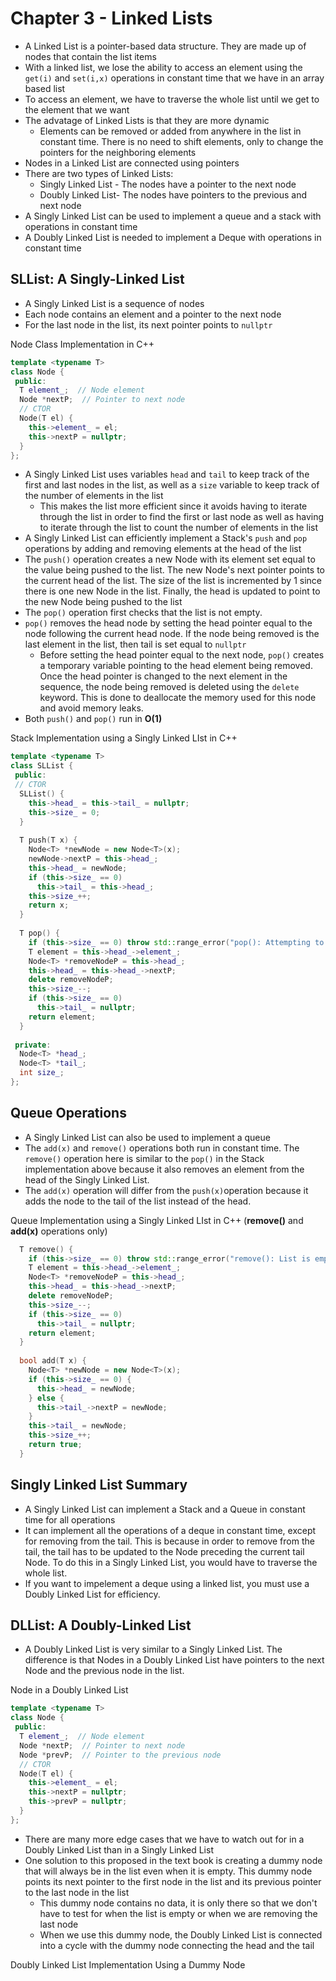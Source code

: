 # Chapter 3 - Linked Lists

* A Linked List is a pointer-based data structure. They are made up of nodes that contain the list items
* With a linked list, we lose the ability to access an element using the ```get(i)``` and ```set(i,x)``` operations in constant time that we have in an array based list
* To access an element, we have to traverse the whole list until we get to the element that we want
* The advatage of Linked Lists is that they are more dynamic
  * Elements can be removed or added from anywhere in the list in constant time. There is no need to shift elements, only to change the pointers for the neighboring elements
* Nodes in a Linked List are connected using pointers
* There are two types of Linked Lists:
  * Singly Linked List - The nodes have a pointer to the next node
  * Doubly Linked List- The nodes have pointers to the previous and next node
* A Singly Linked List can be used to implement a queue and a stack with operations in constant time
* A Doubly Linked List is needed to implement a Deque with operations in constant time

## SLList: A Singly-Linked List
* A Singly Linked List is a sequence of nodes
* Each node contains an element and a pointer to the next node
* For the last node in the list, its next pointer points to ```nullptr```

Node Class Implementation in C++
```cpp
template <typename T>
class Node {
 public:
  T element_;  // Node element
  Node *nextP;  // Pointer to next node
  // CTOR
  Node(T el) {
    this->element_ = el;
    this->nextP = nullptr;
  }
};
```

* A Singly Linked List uses variables ```head``` and ```tail``` to keep track of the first and last nodes in the list, as well as a ```size``` variable to keep track of the number of elements in the list
  * This makes the list more efficient since it avoids having to iterate through the list in order to find the first or last node as well as having to iterate through the list to count the number of elements in the list
* A Singly Linked List can efficiently implement a Stack's ```push``` and ```pop``` operations by adding and removing elements at the head of the list
* The ```push()``` operation creates a new Node with its element set equal to the value being pushed to the list. The new Node's next pointer points to the current head of the list. The size of the list is incremented by 1 since there is one new Node in the list. Finally, the head is updated to point to the new Node being pushed to the list
* The ```pop()``` operation first checks that the list is not empty.
* ```pop()``` removes the head node by setting the head pointer equal to the node following the current head node. If the node being removed is the last element in the list, then tail is set equal to ```nullptr```
  * Before setting the head pointer equal to the next node, ```pop()``` creates a temporary variable pointing to the head element being removed. Once the head pointer is changed to the next element in the sequence, the node being removed is deleted using the ```delete``` keyword. This is done to deallocate the memory used for this node and avoid memory leaks.
* Both ```push()``` and ```pop()``` run in **O(1)**

Stack Implementation using a Singly Linked LIst in C++
```cpp
template <typename T>
class SLList {
 public:
 // CTOR
  SLList() {
    this->head_ = this->tail_ = nullptr;
    this->size_ = 0;
  }
 
  T push(T x) {
    Node<T> *newNode = new Node<T>(x);
    newNode->nextP = this->head_;
    this->head_ = newNode;
    if (this->size_ == 0)
      this->tail_ = this->head_;
    this->size_++;
    return x;
  }
  
  T pop() {
    if (this->size_ == 0) throw std::range_error("pop(): Attempting to pop empty list");
    T element = this->head_->element_;
    Node<T> *removeNodeP = this->head_;
    this->head_ = this->head_->nextP;
    delete removeNodeP;
    this->size_--;
    if (this->size_ == 0)
      this->tail_ = nullptr;
    return element;
  }
    
 private:
  Node<T> *head_;
  Node<T> *tail_;
  int size_;
};
```

## Queue Operations
* A Singly Linked List can also be used to implement a queue
* The ```add(x)``` and ```remove()``` operations both run in constant time. The ```remove()``` operation here is similar to the ```pop()``` in the Stack implementation above because it also removes an element from the head of the Singly Linked List.
* The ```add(x)``` operation will differ from the ```push(x)```operation because it adds the node to the tail of the list instead of the head.

Queue Implementation using a Singly Linked LIst in C++ (**remove()** and **add(x)** operations only)
```cpp
  T remove() {
    if (this->size_ == 0) throw std::range_error("remove(): List is empty");
    T element = this->head_->element_;
    Node<T> *removeNodeP = this->head_;
    this->head_ = this->head_->nextP;
    delete removeNodeP;
    this->size_--;
    if (this->size_ == 0)
      this->tail_ = nullptr;
    return element;
  }
  
  bool add(T x) {
    Node<T> *newNode = new Node<T>(x);
    if (this->size_ == 0) {
      this->head_ = newNode;
    } else {
      this->tail_->nextP = newNode;
    }
    this->tail_ = newNode;
    this->size_++;
    return true;
  }
```

## Singly Linked List Summary
* A Singly Linked List can implement a Stack and a Queue in constant time for all operations
* It can implement all the operations of a deque in constant time, except for removing from the tail. This is because in order to remove from the tail, the tail has to be updated to the Node preceding the current tail Node. To do this in a Singly Linked List, you would have to traverse the whole list.
* If you want to impelement a deque using a linked list, you must use a Doubly Linked List for efficiency.

## DLList: A Doubly-Linked List
* A Doubly Linked List is very similar to a Singly Linked List. The difference is that Nodes in a Doubly Linked List have pointers to the next Node and the previous node in the list.

Node in a Doubly Linked List
```cpp
template <typename T>
class Node {
 public:
  T element_;  // Node element
  Node *nextP;  // Pointer to next node
  Node *prevP;  // Pointer to the previous node
  // CTOR
  Node(T el) {
    this->element_ = el;
    this->nextP = nullptr;
    this->prevP = nullptr;
  }
};
```

* There are many more edge cases that we have to watch out for in a Doubly Linked List than in a Singly Linked List
* One solution to this proposed in the text book is creating a dummy node that will always be in the list even when it is empty. This dummy node points its next pointer to the first node in the list and its previous pointer to the last node in the list
  * This dummy node contains no data, it is only there so that we don't have to test for when the list is empty or when we are removing the last node
  * When we use this dummy node, the Doubly Linked List is connected into a cycle with the dummy node connecting the head and the tail
  
Doubly Linked List Implementation Using a Dummy Node
```cpp
```
